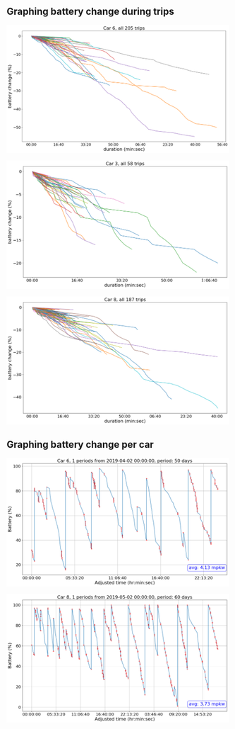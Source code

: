 <h2>Graphing battery change during trips</h2>

![Graph1](./images/slide4_car6.png)

![Graph1](./images/slide5_car3.png)

![Graph1](./images/slide5_car8.png)

<h2>Graphing battery change per car</h2>

![Graph1](./images/slide8_car6.png)

![Graph1](./images/slide9_car8.png)

